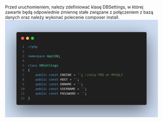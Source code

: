 Przed uruchomieniem, należy zdefiniować klasę DBSettings, w której zawarte będą odpowiednie zmiennę stałe związane z połączeniem z bazą danych oraz należy wykonać polecenie composer install.
<img src="run.png">
